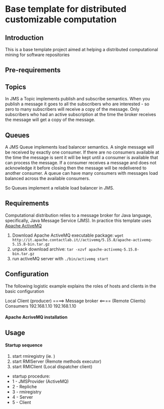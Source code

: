  
 Base template for distributed customizable computation 
 ======================
 
 Introduction
-----------
This is a base template project aimed at helping a distributed computational mining for software repositories

Pre-requirements
-----------

Topics
-----------
In JMS a Topic implements publish and subscribe semantics. When you publish a message it goes to all the subscribers who are interested - so zero to many subscribers will receive a copy of the message. Only subscribers who had an active subscription at the time the broker receives the message will get a copy of the message.

Queues
-----------
A JMS Queue implements load balancer semantics. A single message will be received by exactly one consumer. If there are no consumers available at the time the message is sent it will be kept until a consumer is available that can process the message. If a consumer receives a message and does not acknowledge it before closing then the message will be redelivered to another consumer. A queue can have many consumers with messages load balanced across the available consumers.

So Queues implement a reliable load balancer in JMS.

Requirements
-----------
Computational distribution relies to a message broker for Java language, specifically, Java Message Service (JMS).
In practice this template uses [Apache ActiveMQ](http://activemq.apache.org/ "Apache ActiveMQ")

1. Download Apache ActiveMQ executable package: `wget http://it.apache.contactlab.it//activemq/5.15.8/apache-activemq-5.15.8-bin.tar.gz`
2. unpack download archive: `tar -xzvf apache-activemq-5.15.8-bin.tar.gz`
3. run activeMQ server with `./bin/activemq start`

Configuration
-----------
The following logistic example explains the roles of hosts and clients in the basic configuration

Local Client (producer) ====>  Message broker <==== (Remote Clients) Consumers
192.168.1.10					 192.168.1.10			

#### Apache AcriveMQ installation

Usage
-----------

#### Startup sequence
1. start rmiregistry (ie. )
2. start RMIServer (Remote methods executor)
3. start RMIClient (Local dispatcher client)
 
 * startup procedure:
 * 1 - JMSProvider (ActiveMQ)
 * 2 - Repliche
 * 3 - rmiregistry
 * 4 - Server
 * 5 - Client